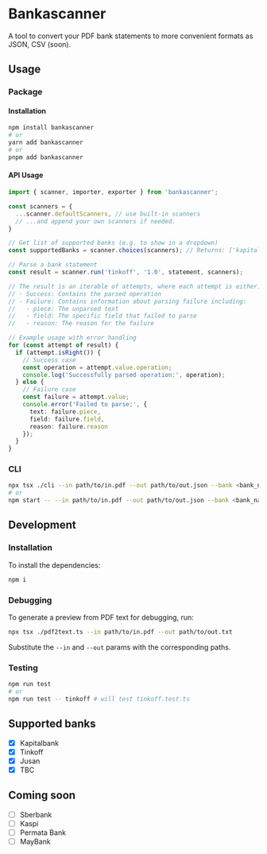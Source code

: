 # Bankascanner

A tool to convert your PDF bank statements to more convenient formats as JSON, CSV (soon). 

## Usage

### Package

#### Installation

```bash
npm install bankascanner
# or
yarn add bankascanner
# or
pnpm add bankascanner
```

#### API Usage

```typescript
import { scanner, importer, exporter } from 'bankascanner';

const scanners = {
  ...scanner.defaultScanners, // use built-in scanners
  // ...and append your own scanners if needed.
}

// Get list of supported banks (e.g. to show in a dropdown)
const supportedBanks = scanner.choices(scanners); // Returns: ['kapitalbank', 'tinkoff', 'jusan', 'tbc']

// Parse a bank statement
const result = scanner.run('tinkoff', '1.0', statement, scanners);

// The result is an iterable of attempts, where each attempt is either:
// - Success: Contains the parsed operation
// - Failure: Contains information about parsing failure including:
//   - piece: The unparsed text
//   - field: The specific field that failed to parse
//   - reason: The reason for the failure

// Example usage with error handling
for (const attempt of result) {
  if (attempt.isRight()) {
    // Success case
    const operation = attempt.value.operation;
    console.log('Successfully parsed operation:', operation);
  } else {
    // Failure case
    const failure = attempt.value;
    console.error('Failed to parse:', {
      text: failure.piece,
      field: failure.field,
      reason: failure.reason
    });
  }
}
```

### CLI

```bash
npx tsx ./cli --in path/to/in.pdf --out path/to/out.json --bank <bank_name>
# or 
npm start -- --in path/to/in.pdf --out path/to/out.json --bank <bank_name>
```

## Development

### Installation

To install the dependencies: 

```bash
npm i
```

### Debugging 

To generate a preview from PDF text for debugging, run: 

```bash
npx tsx ./pdf2text.ts --in path/to/in.pdf --out path/to/out.txt
```

Substitute the `--in` and `--out` params with the corresponding paths.

### Testing

```bash
npm run test 
# or 
npm run test -- tinkoff # will test tinkoff.test.ts
```

## Supported banks

- [x] Kapitalbank 
- [x] Tinkoff
- [x] Jusan
- [x] TBC

## Coming soon

- [ ] Sberbank
- [ ] Kaspi
- [ ] Permata Bank
- [ ] MayBank
